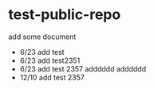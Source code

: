 # test-public-repo

add some document

- 6/23 add test
- 6/23 add test2351
- 6/23 add test 2357
adddddd
adddddd
- 12/10 add test 2357

